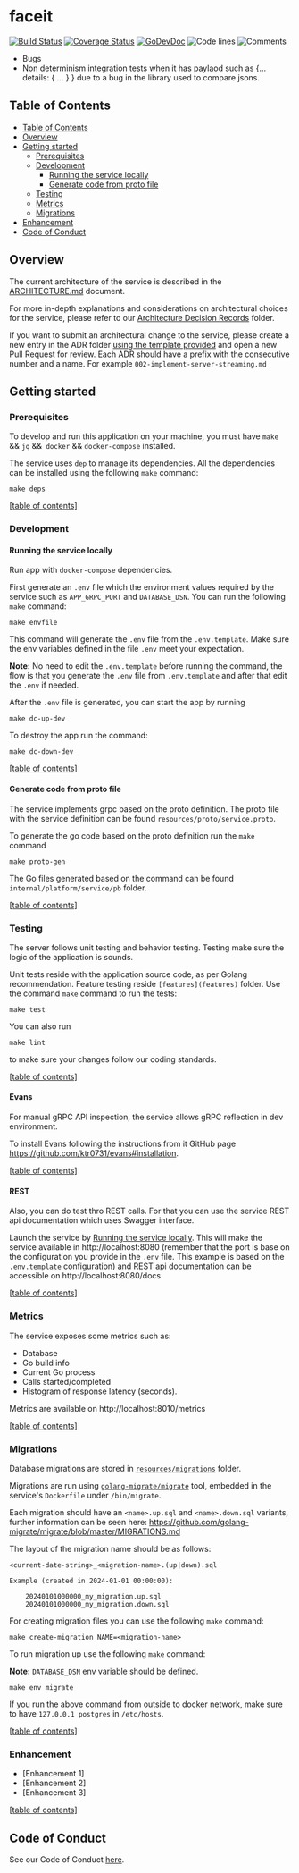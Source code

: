 # faceit

[![Build Status](https://github.com/dohernandez/faceit/workflows/test-unit/badge.svg)](https://github.com/dohernandez/faceit/actions?query=branch%3Amaster+workflow%3Atest-unit)
[![Coverage Status](https://codecov.io/gh/dohernandez/faceit/branch/master/graph/badge.svg)](https://codecov.io/gh/dohernandez/faceit)
[![GoDevDoc](https://img.shields.io/badge/dev-doc-00ADD8?logo=go)](https://pkg.go.dev/github.com/dohernandez/faceit)
![Code lines](https://sloc.xyz/github/dohernandez/faceit/?category=code)
![Comments](https://sloc.xyz/github/dohernandez/faceit/?category=comments)

- Bugs
- Non determinism integration tests when it has paylaod such as {... details: { ... } } due to a bug in the library used to compare jsons.

<!-- Short description of the service -->

## Table of Contents
- [Table of Contents](#table-of-contents)
- [Overview](#overview)
- [Getting started](#getting-started)
    - [Prerequisites](#prerequisites)
    - [Development](#development)
        - [Running the service locally](#running-the-service-locally)
        - [Generate code from proto file](#generate-code-from-proto-file)
    - [Testing](#testing)
    - [Metrics](#metrics)
    - [Migrations](#migrations)
- [Enhancement](#enhancement)
- [Code of Conduct](#code-of-conduct)

## Overview

The current architecture of the service is described in the [ARCHITECTURE.md](./ARCHITECTURE.md) document.

For more in-depth explanations and considerations on architectural choices for the service, please refer to our [Architecture Decision Records](./resources/adr) folder.

If you want to submit an architectural change to the service, please create a new entry in the ADR folder [using the template provided](./resources/adr/template.md) and open a new Pull Request for review. Each ADR should have a prefix with the consecutive number and a name. For example `002-implement-server-streaming.md`

## Getting started

### Prerequisites

To develop and run this application on your machine, you must have `make` && `jq` &&` docker` && `docker-compose` installed.

The service uses `dep` to manage its dependencies. All the dependencies can be installed using the following `make` command:

```shell
make deps
```

[[table of contents]](#table-of-contents)

### Development

#### Running the service locally

Run app with `docker-compose` dependencies.

First generate an `.env` file which the environment values required by the service such as `APP_GRPC_PORT` and `DATABASE_DSN`. You can run the following `make` command:

```
make envfile
```

This command will generate the `.env` file from the `.env.template`. Make sure the env variables defined in the file `.env` meet your expectation.

**Note:** No need to edit the `.env.template` before running the command, the flow is that you generate the `.env` file from `.env.template` and after that edit the `.env` if needed.

After the `.env` file is generated, you can start the app by running

```shell
make dc-up-dev
```

To destroy the app run the command:

```shell
make dc-down-dev
```

[[table of contents]](#table-of-contents)

#### Generate code from proto file

The service implements grpc based on the proto definition. The proto file with the service definition can be found `resources/proto/service.proto`.

To generate the go code based on the proto definition run the `make` command

```shell
make proto-gen
```

The Go files generated based on the command can be found `internal/platform/service/pb` folder.

[[table of contents]](#table-of-contents)

### Testing

The server follows unit testing and behavior testing. Testing make sure the logic of the application is sounds.

Unit tests reside with the application source code, as per Golang recommendation. Feature testing reside `[features](features)` folder. Use the command `make` command to run the tests:

```shell
make test
```

You can also run

```shell
make lint
``` 

to make sure your changes follow our coding standards.

[[table of contents]](#table-of-contents)

#### Evans

For manual gRPC API inspection, the service allows gRPC reflection in dev environment.

To install Evans following the instructions from it GitHub page https://github.com/ktr0731/evans#installation.

[[table of contents]](#table-of-contents)

#### REST

Also, you can do test thro REST calls. For that you can use the service REST api documentation which uses Swagger interface.

Launch the service by [Running the service locally](#running-the-service-locally). This will make the service available in http://localhost:8080 (remember that the port is base on the configuration you provide in the `.env` file. This example is based on the `.env.template` configuration) and REST api documentation can be accessible on http://localhost:8080/docs.

[[table of contents]](#table-of-contents)

### Metrics

The service exposes some metrics such as:

- Database
- Go build info
- Current Go process
- Calls started/completed
- Histogram of response latency (seconds).

Metrics are available on http://localhost:8010/metrics

[[table of contents]](#table-of-contents)

### Migrations

Database migrations are stored in [`resources/migrations`](./resources/migrations) folder.

Migrations are run using [`golang-migrate/migrate`](https://github.com/golang-migrate/migrate) tool,
embedded in the service's `Dockerfile` under `/bin/migrate`.

Each migration should have an `<name>.up.sql` and `<name>.down.sql` variants, further information can be seen here: https://github.com/golang-migrate/migrate/blob/master/MIGRATIONS.md

The layout of the migration name should be as follows:

```
<current-date-string>_<migration-name>.(up|down).sql

Example (created in 2024-01-01 00:00:00):

    20240101000000_my_migration.up.sql
    20240101000000_my_migration.down.sql
```

For creating migration files you can use the following `make` command:

```shell
make create-migration NAME=<migration-name>
```

To run migration up use the following `make` command:

**Note:** `DATABASE_DSN` env variable should be defined.

```shell
make env migrate
```

If you run the above command from outside to docker network, make sure to have `127.0.0.1 postgres` in `/etc/hosts`.

[[table of contents]](#table-of-contents)

### Enhancement

* [Enhancement 1]
* [Enhancement 2]
* [Enhancement 3]

[[table of contents]](#table-of-contents)

## Code of Conduct

See our Code of Conduct [here](CONTRIBUTING.md).
